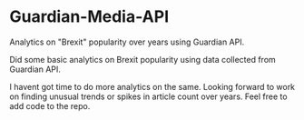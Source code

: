 # Guardian-Media-API
Analytics on "Brexit" popularity over years using Guardian API.

Did some basic analytics on Brexit popularity using data collected from Guardian API.

I havent got time to do more analytics on the same. Looking forward to work on finding unusual trends or spikes in article count over years.
Feel free to add code to the repo.




